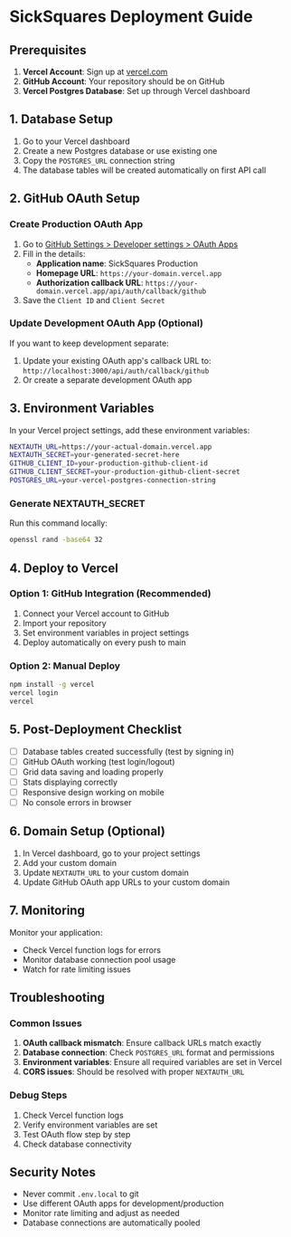 # SickSquares Deployment Guide

## Prerequisites

1. **Vercel Account**: Sign up at [vercel.com](https://vercel.com)
2. **GitHub Account**: Your repository should be on GitHub
3. **Vercel Postgres Database**: Set up through Vercel dashboard

## 1. Database Setup

1. Go to your Vercel dashboard
2. Create a new Postgres database or use existing one
3. Copy the `POSTGRES_URL` connection string
4. The database tables will be created automatically on first API call

## 2. GitHub OAuth Setup

### Create Production OAuth App

1. Go to [GitHub Settings > Developer settings > OAuth Apps](https://github.com/settings/applications/new)
2. Fill in the details:
   - **Application name**: SickSquares Production
   - **Homepage URL**: `https://your-domain.vercel.app`
   - **Authorization callback URL**: `https://your-domain.vercel.app/api/auth/callback/github`
3. Save the `Client ID` and `Client Secret`

### Update Development OAuth App (Optional)

If you want to keep development separate:
1. Update your existing OAuth app's callback URL to: `http://localhost:3000/api/auth/callback/github`
2. Or create a separate development OAuth app

## 3. Environment Variables

In your Vercel project settings, add these environment variables:

```bash
NEXTAUTH_URL=https://your-actual-domain.vercel.app
NEXTAUTH_SECRET=your-generated-secret-here
GITHUB_CLIENT_ID=your-production-github-client-id
GITHUB_CLIENT_SECRET=your-production-github-client-secret
POSTGRES_URL=your-vercel-postgres-connection-string
```

### Generate NEXTAUTH_SECRET

Run this command locally:
```bash
openssl rand -base64 32
```

## 4. Deploy to Vercel

### Option 1: GitHub Integration (Recommended)

1. Connect your Vercel account to GitHub
2. Import your repository
3. Set environment variables in project settings
4. Deploy automatically on every push to main

### Option 2: Manual Deploy

```bash
npm install -g vercel
vercel login
vercel
```

## 5. Post-Deployment Checklist

- [ ] Database tables created successfully (test by signing in)
- [ ] GitHub OAuth working (test login/logout)
- [ ] Grid data saving and loading properly
- [ ] Stats displaying correctly
- [ ] Responsive design working on mobile
- [ ] No console errors in browser

## 6. Domain Setup (Optional)

1. In Vercel dashboard, go to your project settings
2. Add your custom domain
3. Update `NEXTAUTH_URL` to your custom domain
4. Update GitHub OAuth app URLs to your custom domain

## 7. Monitoring

Monitor your application:
- Check Vercel function logs for errors
- Monitor database connection pool usage
- Watch for rate limiting issues

## Troubleshooting

### Common Issues

1. **OAuth callback mismatch**: Ensure callback URLs match exactly
2. **Database connection**: Check `POSTGRES_URL` format and permissions
3. **Environment variables**: Ensure all required variables are set in Vercel
4. **CORS issues**: Should be resolved with proper `NEXTAUTH_URL`

### Debug Steps

1. Check Vercel function logs
2. Verify environment variables are set
3. Test OAuth flow step by step
4. Check database connectivity

## Security Notes

- Never commit `.env.local` to git
- Use different OAuth apps for development/production
- Monitor rate limiting and adjust as needed
- Database connections are automatically pooled